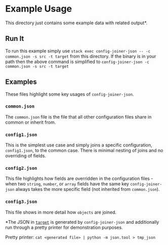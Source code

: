 # Example Usage

This directory just contains some example data with related output\*.

## Run It 
To run this example simply use `stack exec config-joiner-json -- -c common.json -s src -t target` from this directory. If the binary is in your path then the above command is simplified to `config-joiner-json -c common.json -s src -t target`

## Examples

These files highlight some key usages of `config-joiner-json`.

### `common.json`

The `common.json` file is the file that all other configuration files share in common or inherit from. 

### `config1.json`

This is the simplest use case and simply joins a specific configuration, `config1.json`, to
the common case. There is minimal nesting of joins and no overriding of fields.

### `config2.json`

This file highlights how fields are overridden in the configuration files - when two `string`, `number`, or `array` fields have the same key `config-joiner-json` always takes the more specific field (not inherited from `common.json`). 

### `config3.json`

This file shows in more detail how `objects` are joined. 

\*The JSON in [`target`](./target) is generated by `config-joiner-json` and additionally run through a pretty printer for demonstration purposes.

Pretty printer: `cat <generated file> | python -m json.tool > tmp_json`
